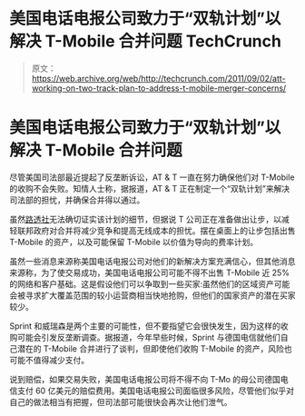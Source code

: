 # 美国电话电报公司致力于“双轨计划”以解决 T-Mobile 合并问题 TechCrunch

> 原文：<https://web.archive.org/web/http://techcrunch.com/2011/09/02/att-working-on-two-track-plan-to-address-t-mobile-merger-concerns/>

# 美国电话电报公司致力于“双轨计划”以解决 T-Mobile 合并问题

尽管美国司法部最近提起了反垄断诉讼，AT & T 一直在努力确保他们对 T-Mobile 的收购不会失败。知情人士称，据报道，AT & T 正在制定一个“双轨计划”来解决司法部的担忧，并确保合并得以通过。

虽然[路透社](https://web.archive.org/web/20230203060134/http://www.reuters.com/article/2011/09/02/oukin-uk-att-tmobile-idUKTRE7810DC20110902?type=companyNews)无法确切证实该计划的细节，但据说 T 公司正在准备做出让步，以减轻联邦政府对合并将减少竞争和提高无线成本的担忧。摆在桌面上的让步包括出售 T-Mobile 的资产，以及可能保留 T-Mobile 以价值为导向的费率计划。

虽然一些消息来源称美国电话电报公司对他们的新解决方案充满信心，但其他消息来源称，为了使交易成功，美国电话电报公司可能不得不出售 T-Mobile 近 25%的网络和客户基础。这是假设他们可以争取到一些买家:虽然他们的区域资产可能会被寻求扩大覆盖范围的较小运营商相当快地抢购，但他们的国家资产的潜在买家较少。

Sprint 和威瑞森是两个主要的可能性，但不要指望它会很快发生，因为这样的收购可能会引发反垄断调查。据报道，今年早些时候，Sprint 与德国电信就他们自己潜在的 T-Mobile 合并进行了谈判，但即使他们收购 T-Mobile 的资产，风险也可能不值得减少支付。

说到赔偿，如果交易失败，美国电话电报公司将不得不向 T-Mo 的母公司德国电信支付 60 亿美元的赔偿费用。美国电话电报公司面临很多风险，尽管他们似乎对自己的做法相当有把握，但司法部可能很快会再次让他们泄气。